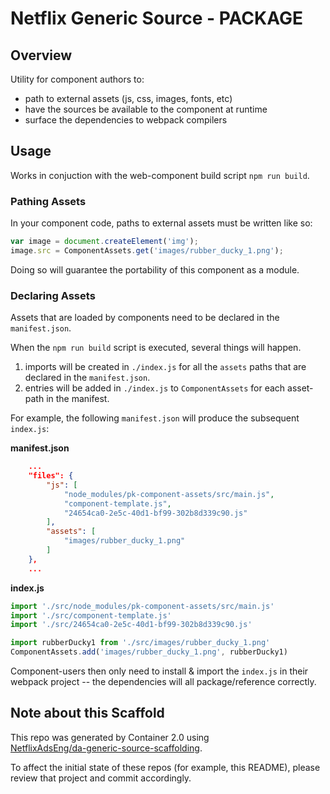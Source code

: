 # Netflix Generic Source - PACKAGE


## Overview
Utility for component authors to:
 - path to external assets (js, css, images, fonts, etc)
 - have the sources be available to the component at runtime
 - surface the dependencies to webpack compilers

## Usage
Works in conjuction with the web-component build script `npm run build`. 


### Pathing Assets
In your component code, paths to external assets must be written like so:
```javascript
var image = document.createElement('img');
image.src = ComponentAssets.get('images/rubber_ducky_1.png');
```

Doing so will guarantee the portability of this component as a module.


### Declaring Assets
Assets that are loaded by components need to be declared in the `manifest.json`. 

When the `npm run build` script is executed, several things will happen.

1) imports will be created in `./index.js` for all the `assets` paths that are declared in the `manifest.json`.
2) entries will be added in `./index.js` to `ComponentAssets` for each asset-path in the manifest. 

For example, the following `manifest.json` will produce the subsequent `index.js`:

**manifest.json**
```json
	...
	"files": {
		"js": [
			"node_modules/pk-component-assets/src/main.js",
			"component-template.js",
			"24654ca0-2e5c-40d1-bf99-302b8d339c90.js"
		],
		"assets": [
			"images/rubber_ducky_1.png"
		]
	},
	...
```

**index.js**
```javascript
import './src/node_modules/pk-component-assets/src/main.js'
import './src/component-template.js'
import './src/24654ca0-2e5c-40d1-bf99-302b8d339c90.js'

import rubberDucky1 from './src/images/rubber_ducky_1.png'
ComponentAssets.add('images/rubber_ducky_1.png', rubberDucky1)

```

Component-users then only need to install & import the `index.js` in their webpack project -- 
the dependencies will all package/reference correctly.





## Note about this Scaffold
This repo was generated by Container 2.0 using  
[NetflixAdsEng/da-generic-source-scaffolding](https://github.com/NetflixAdsEng/da-generic-source-scaffolding). 

To affect the initial state of these repos (for example, this README), please review that project and commit accordingly.

